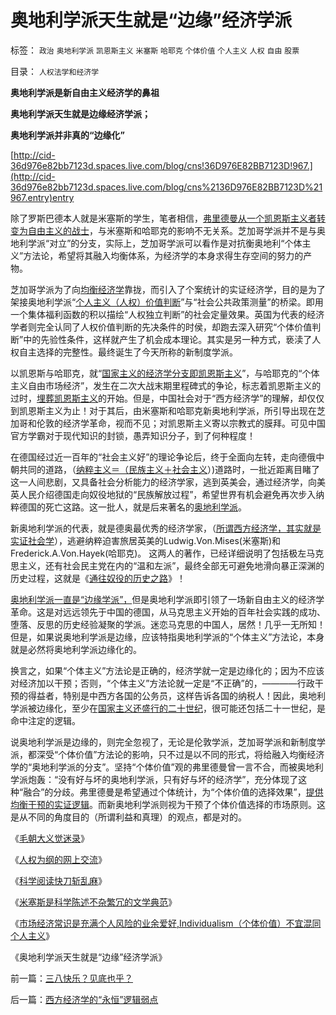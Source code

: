 # 奥地利学派天生就是“边缘”经济学派

标签： `政治` `奥地利学派` `凯恩斯主义` `米塞斯` `哈耶克` `个体价值` `个人主义` `人权` `自由` `股票` 

目录： `人权法学和经济学`

**奥地利学派是新自由主义经济学的鼻祖**

**奥地利学派天生就是边缘经济学派；**

**奥地利学派并非真的“边缘化”**

[http://cid-36d976e82bb7123d.spaces.live.com/blog/cns!36D976E82BB7123D!967.](http://cid-36d976e82bb7123d.spaces.live.com/blog/cns%2136D976E82BB7123D%21967.entry)entry

除了罗斯巴德本人就是米塞斯的学生，笔者相信，[弗里德曼从一个凯恩斯主义者转变为自由主义的战士](../../../2009/11/10/米尔顿弗里德曼和马克思观点相同的错误.md)，与米塞斯和哈耶克的影响不无关系。芝加哥学派并不是与奥地利学派“对立”的分支，实际上，芝加哥学派可以看作是对抗衡奥地利“个体主义”方法论，希望将其融入均衡体系，为经济学的本身求得生存空间的努力的产物。

芝加哥学派为了向[均衡经济学](../../../2010/1/21/三种现代经济学体系和经济学的科学实证源.md)靠拢，而引入了个案统计的实证经济学，目的是为了架接奥地利学派“[个人主义（人权）价值判断](../../../2010/1/21/人权是价值判断的原子单位.md)”与“社会公共政策测量”的桥梁。即用一个集体福利函数的积以描绘“人权独立判断”的社会定量效果。英国为代表的经济学者则完全认同了人权价值判断的先决条件的时侯，却跑去深入研究“个体价值判断”中的先验性条件，这样就产生了机会成本理论。其实是另一种方式，亵渎了人权自主选择的完整性。最终诞生了今天所称的新制度学派。

以凯恩斯与哈耶克，就“[国家主义的经济学分支即凯恩斯主义](../../../2010/2/7/有中国特色的凯恩斯主义.md)”，与哈耶克的“个体主义自由市场经济”，发生在二次大战末期里程碑式的争论，标志着凯恩斯主义的过时，[埋葬凯恩斯主义](../../../2009/9/20/埋葬凯恩斯主义专题文章集.md)的开始。但是，中国社会对于“西方经济学”的理解，却仅仅到凯恩斯主义为止！对于其后，由米塞斯和哈耶克新奥地利学派，所引导出现在芝加哥和伦敦的经济学革命，视而不见；对凯恩斯主义寄以宗教式的膜拜。可见中国官方学霸对于现代知识的封锁，愚弄知识分子，到了何种程度！

在德国经过近一百年的“社会主义好”的理论争论后，终于全面向左转，走向德俄中朝共同的道路，（[纳粹主义＝（民族主义＋社会主义](../../../2008/7/6/什么是社会生产的价值？什么是GDP？.md)）)道路时，一批近距离目睹了这一人间悲剧，又具备社会分析能力的经济学家，逃到英美会，通过经济学，向美英人民介绍德国走向奴役地狱的“民族解放过程”，希望世界有机会避免再次步入纳粹德国的死亡这路。这一批人，就是后来著名的[奥地利学派](../../../2010/1/21/奥地利学派，孤独的自由战士.md)。

新奥地利学派的代表，就是德奥最优秀的经济学家，（[所谓西方经济学，其实就是实证社会学](../../../2010/1/21/三种现代经济学体系和经济学的科学实证源.md)），逃避纳粹迫害旅居英美的Ludwig.Von.Mises(米塞斯)和Frederick.A.Von.Hayek(哈耶克)。
这两人的著作，已经详细说明了包括极左马克思主义，还有社会民主党在内的“温和左派”，最终全部无可避免地滑向暴正深渊的历史过程，这就是《[通往奴役的历史之路](../../../2009/7/23/哈耶克通向奴役之路富国强兵？.md)》！

[奥地利学派一直是“边缘学派”，](../../../2010/1/22/奥地利学派不是完美的体系.md)但是奥地利学派即引领了一场新自由主义的经济学革命。这是对远远领先于中国的德国，从马克思主义开始的百年社会实践的成功、堕落、反思的历史经验凝聚的学派。迷恋马克思的中国人，居然！几乎一无所知！但是，如果说奥地利学派是边缘，应该特指奥地利学派的“个体主义”方法论，本身就是必然将奥地利学派边缘化的。

换言之，如果“个体主义”方法论是正确的，经济学就一定是边缘化的；因为不应该对经济加以干预；否则，“个体主义”方法论就一定是“不正确”的，————行政干预的得益者，特别是中西方各国的公务员，这样告诉各国的纳税人！因此，奥地利学派被边缘化，至少在[国家主义还盛行的二十世纪](../../../2009/12/27/国家主义举国体制的低效率和根源.md)，很可能还包括二十一世纪，是命中注定的逻辑。

说奥地利学派是边缘的，则完全忽视了，无论是伦敦学派，芝加哥学派和新制度学派，都深受“个体价值”方法论的影响，只不过是以不同的形式，将给融入均衡经济学的“奥地利学派的分支”。坚持“个体价值”观的弗里德曼曾一言不合，而被奥地利学派炮轰：“没有好与坏的奥地利学派，只有好与坏的经济学”，充分体现了这种“融合”的分歧。弗里德曼是希望通过个体统计，为“个体价值的选择效果”，[提供均衡干预的实证逻辑](../../../2009/12/31/数学囚徒的芝加哥学派.md)。而新奥地利学派则视为干预了个体价值选择的市场原则。这是从不同的角度目的（所谓利益和真理）的观点，都是对的。

《[毛朝大义觉迷录](../../../2010/3/3/《大义觉迷录》监督舆论.md)》

《[人权为纲的网上交流](../../../2010/3/3/人权为纲的网上交流步骤.md)》

《[科学阅读快刀斩乱麻](../../../2010/3/7/科学阅读快刀斩乱麻.md)》

《[米塞斯是科学陈述不杂繁冗的文学典范](../../../2010/3/7/米塞斯是科学陈述不杂繁冗的文学典范.md)》

《[市场经济常识是充满个人风险的业余爱好,Individualism（个体价值）不宜混同个人主义](../../../2010/3/7/Individualism（个体价值）不宜混同个人主义.md)》

《奥地利学派天生就是“边缘”经济学派》

前一篇：[三八快乐？见底也乎？](../../../2010/3/8/三八快乐？见底也乎？.md)

后一篇：[西方经济学的“永恒”逻辑弱点](../../../2010/3/8/西方经济学的“永恒”逻辑弱点.md)
